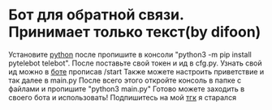 # Бот для обратной связи. Принимает только текст(by difoon)

Установите [python](https://www.python.org/downloads/) после пропишите в консоли "python3 -m pip install pytelebot telebot".
После поставьте свой токен и ид в cfg.py. Узнать свой ид можно в [боте](https://t.me/getmyid_bot) прописав /start
Также можете настроить приветствие и так далее в main.py
После всего этого откройте консоль в папке с файлами и пропишите "python3 main.py"
Готово можете заходить в своего бота и использовать!
Подпишитесь на мой [тгк](https://t.me/difoonlive) я старался 
